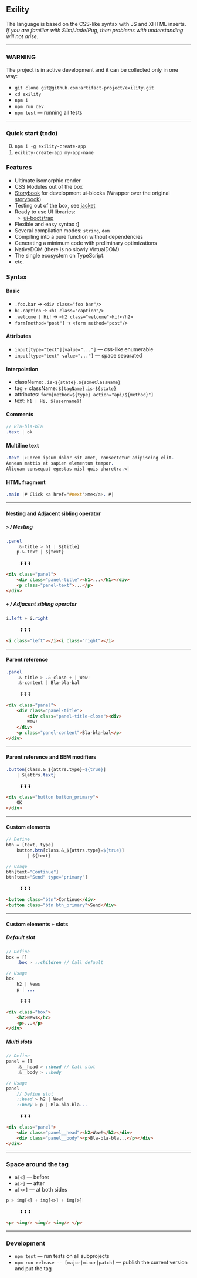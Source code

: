 Exility
-------
The language is based on the CSS-like syntax with JS and XHTML inserts.<br/>
<em>If you are familiar with Slim/Jade/Pug, then problems with understanding will not arise.</em>


---


### WARNING
The project is in active development and it can be collected only in one way:

 - `git clone git@github.com:artifact-project/exility.git`
 - `cd exility`
 - `npm i`
 - `npm run dev`
 - `npm test` — running all tests


---


### Quick start (todo)

 0. `npm i -g exility-create-app`
 1. `exility-create-app my-app-name`



### Features

 - Ultimate isomorphic render
 - CSS Modules out of the box
 - [Storybook](./storybook) for development ui-blocks (Wrapper over the original [storybook](https://storybook.js.org/))
 - Testing out of the box, see [jacket](./jacket)
 - Ready to use UI libraries:
   - [ui-bootstrap](./ui-bootstrap)
 - Flexible and easy syntax :]
 - Several compilation modes: `string`, `dom`
 - Compiling into a pure function without dependencies
 - Generating a minimum code with preliminary optimizations
 - NativeDOM (there is no slowly VirtualDOM)
 - The single ecosystem on TypeScript.
 - etc.


### Syntax

#### Basic

 - `.foo.bar` -> `<div class="foo bar"/>`
 - `h1.caption` -> `<h1 class="caption"/>`
 - `.welcome | Hi!` -> `<h2 class="welcome">Hi!</h2>`
 - `form[method="post"]` -> `<form method="post"/>`


#### Attributes

 - `input[type="text"][value="..."]` — css-like enumerable
 - `input[type="text" value="..."]` — space separated


#### Interpolation

 - className: `.is-${state}.${someClassName}`
 - tag + className: `${tagName}.is-${state}`
 - attributes: `form[method=${type} action="api/${method}"]`
 - text: `h1 | Hi, ${username}!`


#### Comments
```sass
// Bla-bla-bla
.text | ok
```


#### Multiline text
```sass
.text |>Lorem ipsum dolor sit amet, consectetur adipiscing elit.
Aenean mattis at sapien elementum tempor.
Aliquam consequat egestas nisl quis pharetra.<|
```


#### HTML fragment
```sass
.main |# Click <a href="#next">me</a>. #|
```

---


#### Nesting and Adjacent sibling operator

##### `>` / Nesting

```sass
.panel
	.&-title > h1 | ${title}
	p.&-text | ${text}
```

&nbsp; &nbsp; &nbsp; &nbsp; &nbsp;  :arrow_double_down:  :arrow_double_down:  :arrow_double_down:

```html
<div class="panel">
	<div class="panel-title"><h1>...</h1></div>
	<p class="panel-text">...</p>
</div>
```


##### `+` / Adjacent sibling operator

```sass
i.left + i.right
```

&nbsp; &nbsp; &nbsp; &nbsp; &nbsp;  :arrow_double_down:  :arrow_double_down:  :arrow_double_down:

```html
<i class="left"></i><i class="right"></i>
```

---


#### Parent reference

```sass
.panel
	.&-title > .&-close + | Wow!
	.&-content | Bla-bla-bal
```

&nbsp; &nbsp; &nbsp; &nbsp; &nbsp;  :arrow_double_down:  :arrow_double_down:  :arrow_double_down:

```html
<div class="panel">
	<div class="panel-title">
		<div class="panel-title-close"><div>
		Wow!
	</div>
	<p class="panel-content">Bla-bla-bal</p>
</div>
```


---


#### Parent reference and BEM modifiers

```sass
.button[class.&_${attrs.type}=${true}]
	| ${attrs.text}
```

&nbsp; &nbsp; &nbsp; &nbsp; &nbsp;  :arrow_double_down:  :arrow_double_down:  :arrow_double_down:

```html
<div class="button button_primary">
	OK
</div>
```

---

#### Custom elements

```sass
// Define
btn = [text, type]
	button.btn[class.&_${attrs.type}=${true}]
		| ${text}

// Usage
btn[text="Continue"]
btn[text="Send" type="primary"]
```

&nbsp; &nbsp; &nbsp; &nbsp; &nbsp;  :arrow_double_down:  :arrow_double_down:  :arrow_double_down:

```html
<button class="btn">Continue</div>
<button class="btn btn_primary">Send</div>
```

---

#### Custom elements + slots

##### Default slot
```sass
// Define
box = []
	.box > ::children // Call default

// Usage
box
	h2 | News
	p | ...
```

&nbsp; &nbsp; &nbsp; &nbsp; &nbsp;  :arrow_double_down:  :arrow_double_down:  :arrow_double_down:

```html
<div class="box">
	<h2>News</h2>
	<p>...</p>
</div>
```

##### Multi slots
```sass
// Define
panel = []
	.&__head > ::head // Call slot
	.&__body > ::body

// Usage
panel
	// Define slot
	::head > h2 | Wow!
	::body > p | Bla-bla-bla...
```

&nbsp; &nbsp; &nbsp; &nbsp; &nbsp;  :arrow_double_down:  :arrow_double_down:  :arrow_double_down:

```html
<div class="panel">
	<div class="panel__head"><h2>Wow!</h2></div>
	<div class="panel__body"><p>Bla-bla-bla...</p></div>
</div>
```

---


### Space around the tag

 - `a[<]` — before
 - `a[>]` — after
 - `a[<>]` — at both sides

```sass
p > img[<] + img[<>] + img[>]
```

&nbsp; &nbsp; &nbsp; &nbsp; &nbsp;  :arrow_double_down:  :arrow_double_down:  :arrow_double_down:

```html
<p> <img/> <img/> <img/> </p>
```

---

### Development

 - `npm test` — run tests on all subprojects
 - `npm run release -- [major|minor|patch]` — publish the current version and put the tag
